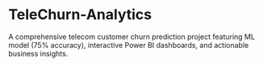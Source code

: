 # TeleChurn-Analytics
A comprehensive telecom customer churn prediction project featuring ML model (75% accuracy), interactive Power BI dashboards, and actionable business insights. 
